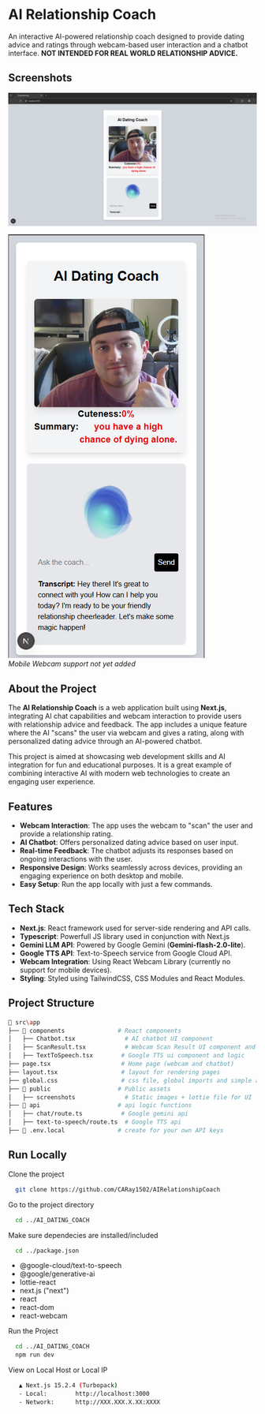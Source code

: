 # AI Relationship Coach

An interactive AI-powered relationship coach designed to provide dating advice and ratings through webcam-based user interaction and a chatbot interface. **NOT INTENDED FOR REAL WORLD RELATIONSHIP ADVICE.**

## Screenshots

![App Screenshot](ScreenshotPreview.png)  

![App Screenshot 2](ScreenshotMobilePreview.png)  
*Mobile Webcam support not yet added*

## About the Project

The **AI Relationship Coach** is a web application built using **Next.js**, integrating AI chat capabilities and webcam interaction to provide users with relationship advice and feedback. The app includes a unique feature where the AI "scans" the user via webcam and gives a rating, along with personalized dating advice through an AI-powered chatbot.

This project is aimed at showcasing web development skills and AI integration for fun and educational purposes. It is a great example of combining interactive AI with modern web technologies to create an engaging user experience.

## Features

- **Webcam Interaction**: The app uses the webcam to "scan" the user and provide a relationship rating.
- **AI Chatbot**: Offers personalized dating advice based on user input.
- **Real-time Feedback**: The chatbot adjusts its responses based on ongoing interactions with the user.
- **Responsive Design**: Works seamlessly across devices, providing an engaging experience on both desktop and mobile.
- **Easy Setup**: Run the app locally with just a few commands.

## Tech Stack

- **Next.js**: React framework used for server-side rendering and API calls.
- **Typescript**: Powerfull JS library used in conjunction with Next.js
- **Gemini LLM API**: Powered by Google Gemini (**Gemini-flash-2.0-lite**).
- **Google TTS API**: Text-to-Speech service from Google Cloud API.
- **Webcam Integration**: Using React Webcam Library (currently no support for mobile devices).
- **Styling**: Styled using TailwindCSS, CSS Modules and React Modules.

## Project Structure

```bash
📂 src\app 
├── 📂 components               # React components
│   ├── Chatbot.tsx              # AI chatbot UI component
│   ├── ScanResult.tsx           # Webcam Scan Result UI component and Logic
│   ├── TextToSpeech.tsx        # Google TTS ui component and logic
├── page.tsx                    # Home page (webcam and chatbot)
├── layout.tsx                  # layout for rendering pages
├── global.css                  # css file, global imports and simple animation stuff
├── 📂 public                   # Public assets
│   ├── screenshots              # Static images + lottie file for UI
├── 📂 api                      # api logic functions
│   ├── chat/route.ts           # Google gemini api
│   ├── text-to-speech/route.ts  # Google TTS api
├── 📂 .env.local               # create for your own API keys
```

## Run Locally

Clone the project

```bash
  git clone https://github.com/CARay1502/AIRelationshipCoach
```

Go to the project directory

```bash
  cd ../AI_DATING_COACH
```

Make sure dependecies are installed/included

```bash
  cd ../package.json
```
- @google-cloud/text-to-speech 
- @google/generative-ai
- lottie-react
- next.js ("next")
- react
- react-dom 
- react-webcam 

Run the Project
```bash
  cd ../AI_DATING_COACH
  npm run dev
```

View on Local Host or Local IP
```bash
   ▲ Next.js 15.2.4 (Turbopack)
   - Local:        http://localhost:3000
   - Network:      http://XXX.XXX.X.XX:XXXX
```

